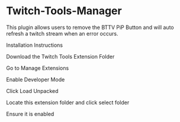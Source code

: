 # Twitch-Tools-Manager
This plugin allows users to remove the BTTV PiP Button and will auto refresh a twitch stream when an error occurs.

Installation Instructions

Download the Twitch Tools Extension Folder

Go to Manage Extensions

Enable Developer Mode

Click Load Unpacked

Locate this extension folder and click select folder

Ensure it is enabled
